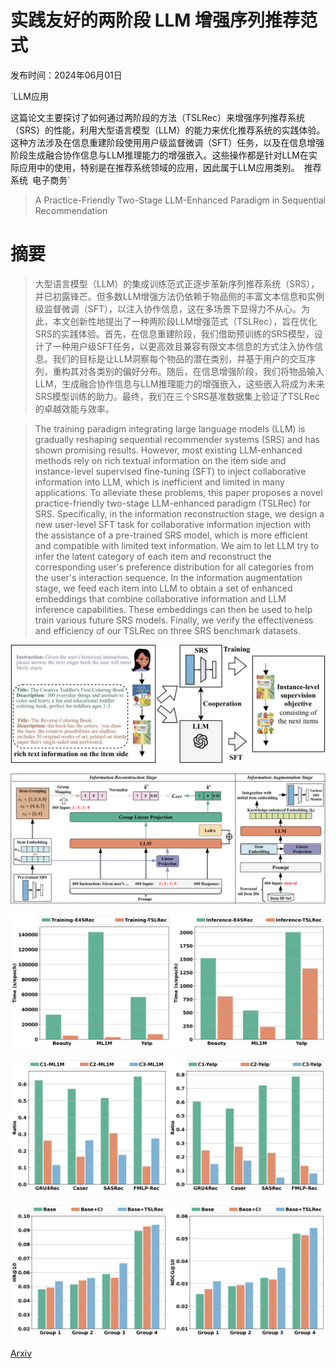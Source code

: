 # 实践友好的两阶段 LLM 增强序列推荐范式

发布时间：2024年06月01日

`LLM应用

这篇论文主要探讨了如何通过两阶段的方法（TSLRec）来增强序列推荐系统（SRS）的性能，利用大型语言模型（LLM）的能力来优化推荐系统的实践体验。这种方法涉及在信息重建阶段使用用户级监督微调（SFT）任务，以及在信息增强阶段生成融合协作信息与LLM推理能力的增强嵌入。这些操作都是针对LLM在实际应用中的使用，特别是在推荐系统领域的应用，因此属于LLM应用类别。` `推荐系统` `电子商务`

> A Practice-Friendly Two-Stage LLM-Enhanced Paradigm in Sequential Recommendation

# 摘要

> 大型语言模型（LLM）的集成训练范式正逐步革新序列推荐系统（SRS），并已初露锋芒。但多数LLM增强方法仍依赖于物品侧的丰富文本信息和实例级监督微调（SFT），以注入协作信息，这在多场景下显得力不从心。为此，本文创新性地提出了一种两阶段LLM增强范式（TSLRec），旨在优化SRS的实践体验。首先，在信息重建阶段，我们借助预训练的SRS模型，设计了一种用户级SFT任务，以更高效且兼容有限文本信息的方式注入协作信息。我们的目标是让LLM洞察每个物品的潜在类别，并基于用户的交互序列，重构其对各类别的偏好分布。随后，在信息增强阶段，我们将物品输入LLM，生成融合协作信息与LLM推理能力的增强嵌入，这些嵌入将成为未来SRS模型训练的助力。最终，我们在三个SRS基准数据集上验证了TSLRec的卓越效能与效率。

> The training paradigm integrating large language models (LLM) is gradually reshaping sequential recommender systems (SRS) and has shown promising results. However, most existing LLM-enhanced methods rely on rich textual information on the item side and instance-level supervised fine-tuning (SFT) to inject collaborative information into LLM, which is inefficient and limited in many applications. To alleviate these problems, this paper proposes a novel practice-friendly two-stage LLM-enhanced paradigm (TSLRec) for SRS. Specifically, in the information reconstruction stage, we design a new user-level SFT task for collaborative information injection with the assistance of a pre-trained SRS model, which is more efficient and compatible with limited text information. We aim to let LLM try to infer the latent category of each item and reconstruct the corresponding user's preference distribution for all categories from the user's interaction sequence. In the information augmentation stage, we feed each item into LLM to obtain a set of enhanced embeddings that combine collaborative information and LLM inference capabilities. These embeddings can then be used to help train various future SRS models. Finally, we verify the effectiveness and efficiency of our TSLRec on three SRS benchmark datasets.

![实践友好的两阶段 LLM 增强序列推荐范式](../../../paper_images/2406.00333/x1.png)

![实践友好的两阶段 LLM 增强序列推荐范式](../../../paper_images/2406.00333/x2.png)

![实践友好的两阶段 LLM 增强序列推荐范式](../../../paper_images/2406.00333/x3.png)

![实践友好的两阶段 LLM 增强序列推荐范式](../../../paper_images/2406.00333/x4.png)

![实践友好的两阶段 LLM 增强序列推荐范式](../../../paper_images/2406.00333/x5.png)

[Arxiv](https://arxiv.org/abs/2406.00333)